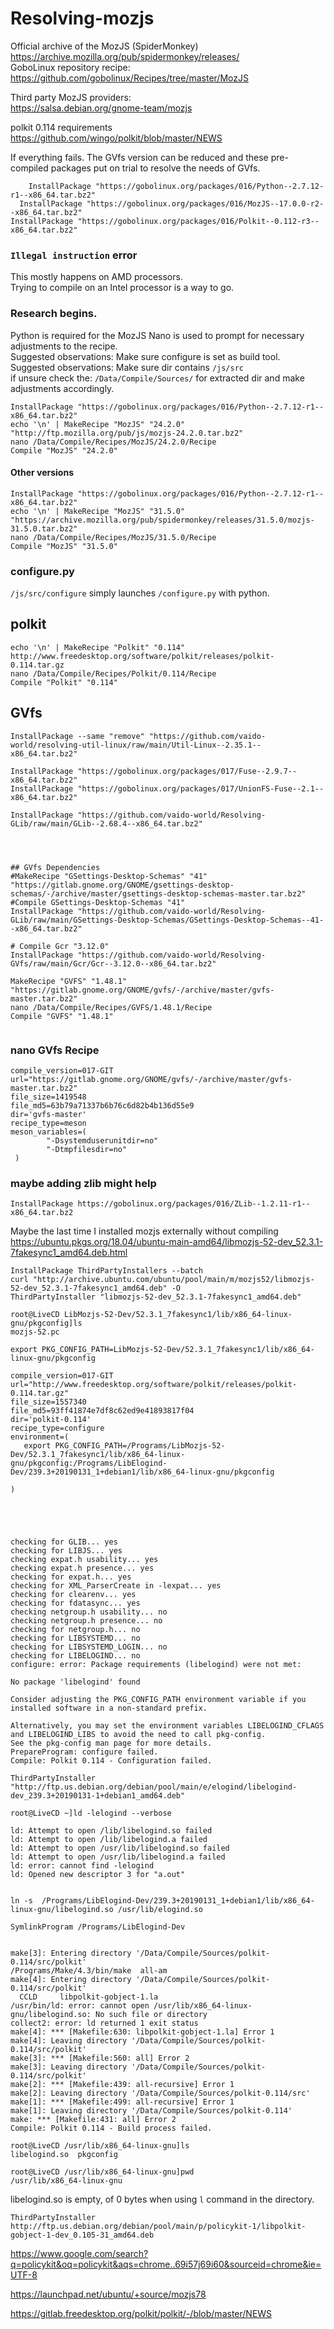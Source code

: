 # Resolving-mozjs

Official archive of the MozJS (SpiderMonkey)
https://archive.mozilla.org/pub/spidermonkey/releases/  
GoboLinux repository recipe: https://github.com/gobolinux/Recipes/tree/master/MozJS

Third party MozJS providers:  
https://salsa.debian.org/gnome-team/mozjs

polkit 0.114 requirements  
https://github.com/wingo/polkit/blob/master/NEWS

If everything fails. The GVfs version can be reduced and these pre-compiled packages put on trial to resolve the needs of GVfs.
```
    InstallPackage "https://gobolinux.org/packages/016/Python--2.7.12-r1--x86_64.tar.bz2"
  InstallPackage "https://gobolinux.org/packages/016/MozJS--17.0.0-r2--x86_64.tar.bz2"
InstallPackage "https://gobolinux.org/packages/016/Polkit--0.112-r3--x86_64.tar.bz2"
```

### `Illegal instruction` error
This mostly happens on AMD processors.  
Trying to compile on an Intel processor is a way to go.  

### Research begins.
Python is required for the MozJS
Nano is used to prompt for necessary adjustments to the recipe.  
Suggested observations: Make sure configure is set as build tool.   
Suggested observations: Make sure dir contains `/js/src`  
if unsure check the: `/Data/Compile/Sources/` for extracted dir and make adjustments accordingly.  

```
InstallPackage "https://gobolinux.org/packages/016/Python--2.7.12-r1--x86_64.tar.bz2"
echo '\n' | MakeRecipe "MozJS" "24.2.0" "http://ftp.mozilla.org/pub/js/mozjs-24.2.0.tar.bz2"
nano /Data/Compile/Recipes/MozJS/24.2.0/Recipe
Compile "MozJS" "24.2.0"
```

#### Other versions
```
InstallPackage "https://gobolinux.org/packages/016/Python--2.7.12-r1--x86_64.tar.bz2"
echo '\n' | MakeRecipe "MozJS" "31.5.0" "https://archive.mozilla.org/pub/spidermonkey/releases/31.5.0/mozjs-31.5.0.tar.bz2"
nano /Data/Compile/Recipes/MozJS/31.5.0/Recipe
Compile "MozJS" "31.5.0"
```

### configure.py

`/js/src/configure` simply launches `/configure.py` with python. 

## polkit 
```
echo '\n' | MakeRecipe "Polkit" "0.114" http://www.freedesktop.org/software/polkit/releases/polkit-0.114.tar.gz
nano /Data/Compile/Recipes/Polkit/0.114/Recipe 
Compile "Polkit" "0.114"
```


## GVfs

```
InstallPackage --same "remove" "https://github.com/vaido-world/resolving-util-linux/raw/main/Util-Linux--2.35.1--x86_64.tar.bz2"

InstallPackage "https://gobolinux.org/packages/017/Fuse--2.9.7--x86_64.tar.bz2"
InstallPackage "https://gobolinux.org/packages/017/UnionFS-Fuse--2.1--x86_64.tar.bz2"

InstallPackage "https://github.com/vaido-world/Resolving-GLib/raw/main/GLib--2.68.4--x86_64.tar.bz2"




## GVfs Dependencies
#MakeRecipe "GSettings-Desktop-Schemas" "41" "https://gitlab.gnome.org/GNOME/gsettings-desktop-schemas/-/archive/master/gsettings-desktop-schemas-master.tar.bz2"
#Compile GSettings-Desktop-Schemas "41"
InstallPackage "https://github.com/vaido-world/Resolving-GLib/raw/main/GSettings-Desktop-Schemas/GSettings-Desktop-Schemas--41--x86_64.tar.bz2"

# Compile Gcr "3.12.0"
InstallPackage "https://github.com/vaido-world/Resolving-GVfs/raw/main/Gcr/Gcr--3.12.0--x86_64.tar.bz2"

MakeRecipe "GVFS" "1.48.1" "https://gitlab.gnome.org/GNOME/gvfs/-/archive/master/gvfs-master.tar.bz2"
nano /Data/Compile/Recipes/GVFS/1.48.1/Recipe
Compile "GVFS" "1.48.1"


```
### nano GVfs Recipe

```
compile_version=017-GIT
url="https://gitlab.gnome.org/GNOME/gvfs/-/archive/master/gvfs-master.tar.bz2"
file_size=1419548
file_md5=63b79a71337b6b76c6d82b4b136d55e9
dir='gvfs-master'
recipe_type=meson
meson_variables=(
        "-Dsystemduserunitdir=no"
        "-Dtmpfilesdir=no"
 )
```


### maybe adding zlib might help
```
InstallPackage https://gobolinux.org/packages/016/ZLib--1.2.11-r1--x86_64.tar.bz2
```

Maybe the last time I installed mozjs externally without compiling
https://ubuntu.pkgs.org/18.04/ubuntu-main-amd64/libmozjs-52-dev_52.3.1-7fakesync1_amd64.deb.html


```
InstallPackage ThirdPartyInstallers --batch
curl "http://archive.ubuntu.com/ubuntu/pool/main/m/mozjs52/libmozjs-52-dev_52.3.1-7fakesync1_amd64.deb" -O
ThirdPartyInstaller "libmozjs-52-dev_52.3.1-7fakesync1_amd64.deb"
```



```
root@LiveCD LibMozjs-52-Dev/52.3.1_7fakesync1/lib/x86_64-linux-gnu/pkgconfig]ls
mozjs-52.pc

```


```
export PKG_CONFIG_PATH=LibMozjs-52-Dev/52.3.1_7fakesync1/lib/x86_64-linux-gnu/pkgconfig   

```



```
compile_version=017-GIT
url="http://www.freedesktop.org/software/polkit/releases/polkit-0.114.tar.gz"
file_size=1557340
file_md5=93ff41874e7df8c62ed9e41893817f04
dir='polkit-0.114'
recipe_type=configure
environment=(
   export PKG_CONFIG_PATH=/Programs/LibMozjs-52-Dev/52.3.1_7fakesync1/lib/x86_64-linux-gnu/pkgconfig:/Programs/LibElogind-Dev/239.3+20190131_1+debian1/lib/x86_64-linux-gnu/pkgconfig

)




```


```

checking for GLIB... yes
checking for LIBJS... yes
checking expat.h usability... yes
checking expat.h presence... yes
checking for expat.h... yes
checking for XML_ParserCreate in -lexpat... yes
checking for clearenv... yes
checking for fdatasync... yes
checking netgroup.h usability... no
checking netgroup.h presence... no
checking for netgroup.h... no
checking for LIBSYSTEMD... no
checking for LIBSYSTEMD_LOGIN... no
checking for LIBELOGIND... no
configure: error: Package requirements (libelogind) were not met:

No package 'libelogind' found

Consider adjusting the PKG_CONFIG_PATH environment variable if you
installed software in a non-standard prefix.

Alternatively, you may set the environment variables LIBELOGIND_CFLAGS
and LIBELOGIND_LIBS to avoid the need to call pkg-config.
See the pkg-config man page for more details.
PrepareProgram: configure failed.
Compile: Polkit 0.114 - Configuration failed.

```

```
ThirdPartyInstaller "http://ftp.us.debian.org/debian/pool/main/e/elogind/libelogind-dev_239.3+20190131-1+debian1_amd64.deb"
```


```
root@LiveCD ~]ld -lelogind --verbose
                          
ld: Attempt to open /lib/libelogind.so failed
ld: Attempt to open /lib/libelogind.a failed
ld: Attempt to open /usr/lib/libelogind.so failed
ld: Attempt to open /usr/lib/libelogind.a failed
ld: error: cannot find -lelogind
ld: Opened new descriptor 3 for "a.out"


```


```
ln -s  /Programs/LibElogind-Dev/239.3+20190131_1+debian1/lib/x86_64-linux-gnu/libelogind.so /usr/lib/elogind.so
```



```
SymlinkProgram /Programs/LibElogind-Dev
```


```

make[3]: Entering directory '/Data/Compile/Sources/polkit-0.114/src/polkit'
/Programs/Make/4.3/bin/make  all-am
make[4]: Entering directory '/Data/Compile/Sources/polkit-0.114/src/polkit'
  CCLD     libpolkit-gobject-1.la
/usr/bin/ld: error: cannot open /usr/lib/x86_64-linux-gnu/libelogind.so: No such file or directory
collect2: error: ld returned 1 exit status
make[4]: *** [Makefile:630: libpolkit-gobject-1.la] Error 1
make[4]: Leaving directory '/Data/Compile/Sources/polkit-0.114/src/polkit'
make[3]: *** [Makefile:560: all] Error 2
make[3]: Leaving directory '/Data/Compile/Sources/polkit-0.114/src/polkit'
make[2]: *** [Makefile:439: all-recursive] Error 1
make[2]: Leaving directory '/Data/Compile/Sources/polkit-0.114/src'
make[1]: *** [Makefile:499: all-recursive] Error 1
make[1]: Leaving directory '/Data/Compile/Sources/polkit-0.114'
make: *** [Makefile:431: all] Error 2
Compile: Polkit 0.114 - Build process failed.
```

```
root@LiveCD /usr/lib/x86_64-linux-gnu]ls
libelogind.so  pkgconfig

```

```
root@LiveCD /usr/lib/x86_64-linux-gnu]pwd
/usr/lib/x86_64-linux-gnu

```

libelogind.so is empty, of 0 bytes when using `l` command in the directory.

```
ThirdPartyInstaller http://ftp.us.debian.org/debian/pool/main/p/policykit-1/libpolkit-gobject-1-dev_0.105-31_amd64.deb
```

https://www.google.com/search?q=policykit&oq=policykit&aqs=chrome..69i57j69i60&sourceid=chrome&ie=UTF-8



https://launchpad.net/ubuntu/+source/mozjs78    

https://gitlab.freedesktop.org/polkit/polkit/-/blob/master/NEWS 

